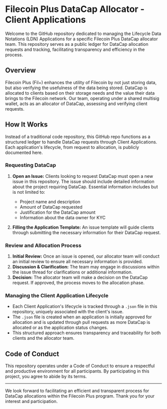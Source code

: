# Filecoin Plus DataCap Allocator - Client Applications

Welcome to the GitHub repository dedicated to managing the Lifecycle Data Notations (LDN) Applications for a specific Filecoin Plus DataCap allocator team. This repository serves as a public ledger for DataCap allocation requests and tracking, facilitating transparency and efficiency in the process.

## Overview

Filecoin Plus (Fil+) enhances the utility of Filecoin by not just storing data, but also verifying the usefulness of the data being stored. DataCap is allocated to clients based on their storage needs and the value their data brings to the Filecoin network. Our team, operating under a shared multisig wallet, acts as an allocator of DataCap, assessing and verifying client requests.

## How It Works

Instead of a traditional code repository, this GitHub repo functions as a structured ledger to handle DataCap requests through Client Applications. Each application's lifecycle, from request to allocation, is publicly documented here.

### Requesting DataCap

1. **Open an Issue:** Clients looking to request DataCap must open a new issue in this repository. The issue should include detailed information about the project requiring DataCap. Essential information includes but is not limited to:
   - Project name and description
   - Amount of DataCap requested
   - Justification for the DataCap amount
   - Information about the data owner for KYC

2. **Filling the Application Template:** An issue template will guide clients through submitting the necessary information for their DataCap request.

### Review and Allocation Process

1. **Initial Review:** Once an issue is opened, our allocator team will conduct an initial review to ensure all necessary information is provided.
2. **Discussion & Clarification:** The team may engage in discussions within the issue thread for clarifications or additional information.
3. **Decision:** The allocator team will make a decision on the DataCap request. If approved, the process moves to the allocation phase.

### Managing the Client Application Lifecycle

- Each Client Application's lifecycle is tracked through a `.json` file in this repository, uniquely associated with the client's issue.
- The `.json` file is created when an application is initially approved for allocation and is updated through pull requests as more DataCap is allocated or as the application status changes.
- This structured approach ensures transparency and traceability for both clients and the allocator team.

## Code of Conduct

This repository operates under a Code of Conduct to ensure a respectful and productive environment for all participants. By participating in this project, you agree to abide by its terms.

---

We look forward to facilitating an efficient and transparent process for DataCap allocations within the Filecoin Plus program. Thank you for your interest and participation.
